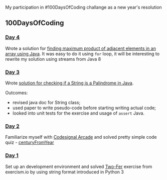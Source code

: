 My participation in #100DaysOfCoding challange as a new year's resolution

## 100DaysOfCoding
### [Day 4](https://medium.com/@mageofit/100daysofcoding-day-4-find-max-product-of-adjacent-elements-in-an-array-using-java-be49bc2344c5)
Wrote a solution for [finding maximum product of adjacent elements in an array using Java](./java/src/main/java/AdjacentElementsProduct.java). It was easy to do it using `for` loop, it will be interesting to rewrite my solution using streams from Java 8

### [Day 3](https://medium.com/@mageofit/100daysofcoding-day-3-check-for-palindrome-in-java-e1c496486427)
Wrote [solution for checking if a String is a Palindrome in Java](./java/src/main/java/CheckPalindrome.java).

Outcomes:
* revised java doc for String class;
* used paper to write pseudo-code before starting writing actual code;
* looked into unit tests for the exercise and usage of `assert` Java.

### [Day 2](https://medium.com/@mageofit/100daysofcoding-day-2-the-first-java-coding-problem-5c446807d1d6)
Familiarize myself with [Codesignal Arcade](https://app.codesignal.com/arcade) and solved pretty simple code quiz - [centuryFromYear](./java/src/main/java/CenturyFromYear.java)

### [Day 1 ](https://medium.com/@mageofit/taking-part-in-100daysofcoding-as-my-new-year-resolution-day-1-b0f0058da447)
Set up an development environment and solved [Two-Fer](./python/two-fer/) exercise from exercism.io by using string format introduced in Python 3
